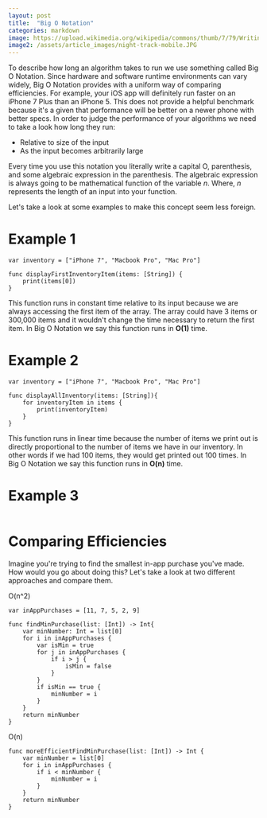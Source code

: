 ```yaml
---
layout: post
title:  "Big O Notation"
categories: markdown
image: https://upload.wikimedia.org/wikipedia/commons/thumb/7/79/Writing_on_the_whiteboard.jpg/1280px-Writing_on_the_whiteboard.jpg
image2: /assets/article_images/night-track-mobile.JPG
---
```


To describe how long an algorithm takes to run we use something called Big O Notation. Since hardware and software runtime environments  can vary widely, Big O Notation provides with a uniform way of comparing efficiencies.  For example, your iOS app will definitely run faster on an iPhone 7 Plus than an iPhone 5.  This does not provide a helpful benchmark because it's a given that performance will be better on a newer phone with better specs. In order to judge the performance of your algorithms we need to take a look how long they run:


- Relative to size of the input
- As the input becomes arbitrarily large

Every time you use this notation you literally write a capital O, parenthesis, and some algebraic expression in the parenthesis.  The algebraic expression is always going to be mathematical function of the variable *n*.  Where, *n* represents the length of an input into your function.

Let's take a look at some examples to make this concept seem less foreign.

# Example 1

```
var inventory = ["iPhone 7", "Macbook Pro", "Mac Pro"]

func displayFirstInventoryItem(items: [String]) {
    print(items[0])
}
```
This function runs in constant time relative to its input because we are always accessing the first item of the array.  The array could have 3 items or 300,000 items and it wouldn't change the time necessary to return the first item.  In Big O Notation we say this function runs in **O(1)** time.

# Example 2

```
var inventory = ["iPhone 7", "Macbook Pro", "Mac Pro"]

func displayAllInventory(items: [String]){
    for inventoryItem in items {
        print(inventoryItem)
    }
}
```
This function runs in linear time because the number of items we print out is directly proportional to the number of items we have in our inventory. In other words if we had 100 items, they would get printed out 100 times. In Big O Notation we say this function runs in **O(n)** time.

# Example 3

```

```


# Comparing Efficiencies
Imagine you're trying to find the smallest in-app purchase you've made.  How would you go about doing this?  Let's take a look at two different approaches and compare them.

O(n^2)
```
var inAppPurchases = [11, 7, 5, 2, 9]

func findMinPurchase(list: [Int]) -> Int{
    var minNumber: Int = list[0]
    for i in inAppPurchases {
        var isMin = true
        for j in inAppPurchases {
            if i > j {
                isMin = false
            }
        }
        if isMin == true {
            minNumber = i
        }
    }
    return minNumber
}
```

O(n)
```
func moreEfficientFindMinPurchase(list: [Int]) -> Int {
    var minNumber = list[0]
    for i in inAppPurchases {
        if i < minNumber {
            minNumber = i
        }
    }
    return minNumber
}
```
